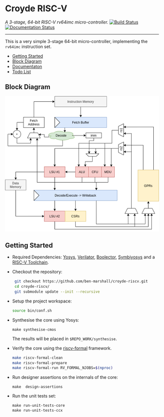 
# Croyde RISC-V

*A 3-stage, 64-bit RISC-V rv64imc micro-controller.*
[![Build Status](https://travis-ci.org/ben-marshall/croyde-riscv.svg?branch=master)](https://travis-ci.org/ben-marshall/croyde-riscv)
[![Documentation Status](https://readthedocs.org/projects/croyde-riscv/badge/?version=latest)](https://croyde-riscv.readthedocs.io/en/latest/?badge=latest)

---

This is a very simple 3-stage 64-bit micro-controller, implementing the
`rv64imc` instruction set.

- [Getting Started](#Getting-Started)
- [Block Diagram](#Block-Diagram)
- [Documentaton](docs/)
- [Todo List](docs/todo.md)

## Block Diagram

![Block Diagram](docs/pipeline-diagram.png)

## Getting Started

- Required Dependencies:
  [Yosys](http://www.clifford.at/yosys/documentation.html),
  [Verilator](https://www.veripool.org/projects/verilator/wiki/Intro),
  [Boolector](https://boolector.github.io/),
  [Symbiyosys](https://symbiyosys.readthedocs.io/en/latest/)
  and a
  [RISC-V Toolchain](https://github.com/riscv/riscv-gnu-toolchain).

- Checkout the repository:
  ```sh
   git checkout https://github.com/ben-marshall/croyde-riscv.git
   cd croyde-riscv/
   git submodule update --init --recursive
  ```

- Setup the project workspace:
  ```sh
  source bin/conf.sh
  ```

- Synthesise the core using Yosys:
  ```
  make synthesise-cmos
  ```
  The results will be placed in `$REPO_WORK/synthesise`.


- Verify the core using the 
  [riscv-formal](https://github.com/SymbioticEDA/riscv-formal/)
  framework.

  ```sh
  make riscv-formal-clean
  make riscv-formal-prepare
  make riscv-formal-run RV_FORMAL_NJOBS=$(nproc)
  ```

- Run designer assertions on the internals of the core:

  ```
  make  design-assertions
  ```

- Run the unit tests set:

  ```
  make run-unit-tests-core
  make run-unit-tests-ccx
  ```

